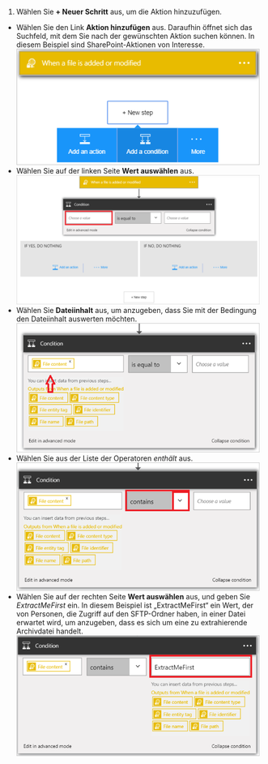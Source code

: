 1. Wählen Sie **+ Neuer Schritt** aus, um die Aktion hinzuzufügen.
- Wählen Sie den Link **Aktion hinzufügen** aus. Daraufhin öffnet sich das Suchfeld, mit dem Sie nach der gewünschten Aktion suchen können. In diesem Beispiel sind SharePoint-Aktionen von Interesse.   
![SFTP-Bedingung – Abbildung 1](./media/connectors-create-api-sftp/condition-1.png)  
- Wählen Sie auf der linken Seite **Wert auswählen** aus.  
![SFTP-Bedingung – Abbildung 2](./media/connectors-create-api-sftp/condition-2.png)  
- Wählen Sie **Dateiinhalt** aus, um anzugeben, dass Sie mit der Bedingung den Dateiinhalt auswerten möchten.  
![SFTP-Bedingung – Abbildung 3](./media/connectors-create-api-sftp/condition-3.png)  
- Wählen Sie aus der Liste der Operatoren *enthält* aus.  
![SFTP-Bedingung – Abbildung 4](./media/connectors-create-api-sftp/condition-4.png)  
- Wählen Sie auf der rechten Seite **Wert auswählen** aus, und geben Sie *ExtractMeFirst* ein. In diesem Beispiel ist „ExtractMeFirst“ ein Wert, der von Personen, die Zugriff auf den SFTP-Ordner haben, in einer Datei erwartet wird, um anzugeben, dass es sich um eine zu extrahierende Archivdatei handelt.  
![SFTP-Bedingung – Abbildung 5](./media/connectors-create-api-sftp/condition-5.png)  

<!---HONumber=AcomDC_0727_2016-->
